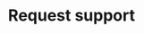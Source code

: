 ---
eleventyNavigation:
  key: Request DP support
  parent: Support
  order: 2
layout: sub-navigation
title: Request support
includeInBreadcrumbs: true
description: Submit a request to the Data Platform Support team
aside:
  title: Aside
  content: | 
    A small portion of content that is **indirectly** related to the main content.
related:
  sections:
    - title: Related links
      items:
        - text: Layouts
          href: ../../layouts
        - text: Options
          href: ../../options
      subsections:
        - title: Eleventy documentation
          items:
          - text: Front matter data
            href: https://www.11ty.dev/docs/data-frontmatter/
---